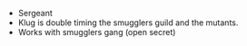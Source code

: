 - Sergeant
- Klug is double timing the smugglers guild and the mutants.
- Works with smugglers gang (open secret)